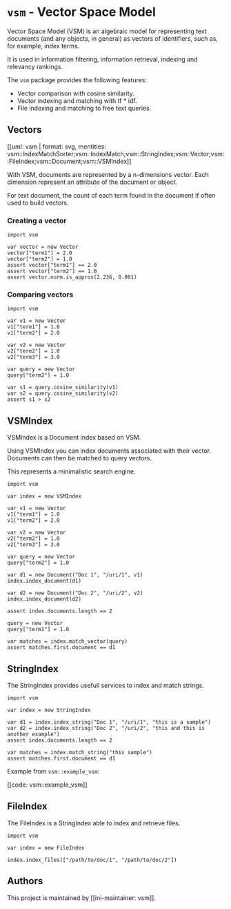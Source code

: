 # `vsm` - Vector Space Model

Vector Space Model (VSM) is an algebraic model for representing text documents
(and any objects, in general) as vectors of identifiers, such as, for example,
index terms.

It is used in information filtering, information retrieval, indexing and
relevancy rankings.

The `vsm` package provides the following features:

* Vector comparison with cosine similarity.
* Vector indexing and matching with tf * idf.
* File indexing and matching to free text queries.

## Vectors

[[uml: vsm | format: svg, mentities: vsm::IndexMatchSorter;vsm::IndexMatch;vsm::StringIndex;vsm::Vector;vsm::FileIndex;vsm::Document;vsm::VSMIndex]]

With VSM, documents are represented by a n-dimensions vector.
Each dimension represent an attribute of the document or object.

For text document, the count of each term found in the document if often used to
build vectors.

### Creating a vector

~~~
import vsm

var vector = new Vector
vector["term1"] = 2.0
vector["term2"] = 1.0
assert vector["term1"] == 2.0
assert vector["term2"] == 1.0
assert vector.norm.is_approx(2.236, 0.001)
~~~

### Comparing vectors

~~~
import vsm

var v1 = new Vector
v1["term1"] = 1.0
v1["term2"] = 2.0

var v2 = new Vector
v2["term2"] = 1.0
v2["term3"] = 3.0

var query = new Vector
query["term2"] = 1.0

var s1 = query.cosine_similarity(v1)
var s2 = query.cosine_similarity(v2)
assert s1 > s2
~~~

## VSMIndex

VSMIndex is a Document index based on VSM.

Using VSMIndex you can index documents associated with their vector.
Documents can then be matched to query vectors.

This represents a minimalistic search engine.

~~~
import vsm

var index = new VSMIndex

var v1 = new Vector
v1["term1"] = 1.0
v1["term2"] = 2.0

var v2 = new Vector
v2["term2"] = 1.0
v2["term3"] = 3.0

var query = new Vector
query["term2"] = 1.0

var d1 = new Document("Doc 1", "/uri/1", v1)
index.index_document(d1)

var d2 = new Document("Doc 2", "/uri/2", v2)
index.index_document(d2)

assert index.documents.length == 2

query = new Vector
query["term1"] = 1.0

var matches = index.match_vector(query)
assert matches.first.document == d1
~~~

## StringIndex

The StringIndex provides usefull services to index and match strings.

~~~
import vsm

var index = new StringIndex

var d1 = index.index_string("Doc 1", "/uri/1", "this is a sample")
var d2 = index.index_string("Doc 2", "/uri/2", "this and this is another example")
assert index.documents.length == 2

var matches = index.match_string("this sample")
assert matches.first.document == d1
~~~

Example from `vsm::example_vsm`:

[[code: vsm::example_vsm]]

## FileIndex

The FileIndex is a StringIndex able to index and retrieve files.

~~~nit
import vsm

var index = new FileIndex

index.index_files(["/path/to/doc/1", "/path/to/doc/2"])
~~~

## Authors

This project is maintained by [[ini-maintainer: vsm]].
